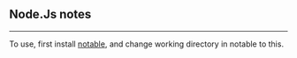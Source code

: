 ## Node.Js notes
---
To use, first install [notable](https://notable.app/), and change working directory in notable to this.
